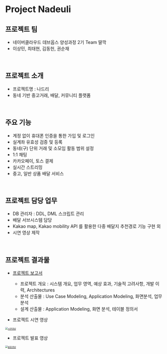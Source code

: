 # Project Nadeuli

## 프로젝트 팀
- 네이버클라우드 데브옵스 양성과정 2기 Team 딸깍
- 이상민, 최태현, 김동헌, 권순재
<br/>

## 프로젝트 소개
- 프로젝트명 : 나드리
- 동네 기반 중고거래, 배달, 커뮤니티 플랫폼
<br/>

## 주요 기능
- 계정 없이 휴대폰 인증을 통한 가입 및 로그인
- 실계좌 유효성 검증 및 등록
- 동네(구) 단위 거래 및 소모임 활동 범위 설정
- 1:1 채팅
- 카카오페이, 토스 결제
- 실시간 스트리밍
- 중고, 일반 상품 배달 서비스
<br/>

## 프로젝트 담당 업무
- DB 관리자 : DDL, DML 스크립트 관리
- 배달 서브시스템 담당
- Kakao map, Kakao mobility API 를 활용한 다중 배달지 추천경로 기능 구현 외
- 시연 영상 제작
<br/>

## 프로젝트 결과물
- [프로젝트 보고서](https://1drv.ms/b/s!AkmVE01PN9F6jHF4uuRNhO1Jt-bw?e=9kKajg)
  - 프로젝트 개요 : 시스템 개요, 업무 영역, 예상 효과, 기술적 고려사항, 개발 이력, Architectures
  - 분석 산출물 : Use Case Modeling, Application Modeling, 화면분석, 업무분석
  - 설계 산출물 : Application Modeling, 화면 분석, 테이블 정의서


- 프로젝트 시연 영상


[<img src="https://github.com/Coalman96/nadeuli/assets/96984831/c7dd2b70-703c-4101-9fe0-513d30ea1949" alt="시연영상" style="zoom:50%;" />](https://youtu.be/-fIyGQvTGY0?si=BtVAGZerDh4eYcMr)



- 프로젝트 발표 영상



[<img src="https://github.com/Coalman96/nadeuli/assets/96984831/359297ce-d69c-4b90-829d-5cc5dbb53aab" alt="발표영상" style="zoom:50%;" />](https://youtu.be/sUVsJYrISaI?si=R-AKs90cHRfFlDP0)
